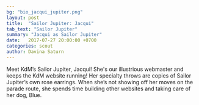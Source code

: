 ```yaml
---
bg: "bio_jacqui_jupiter.png"
layout: post
title:  "Sailor Jupiter: Jacqui"
tab_text: "Sailor Jupiter"
summary: "Jacqui as Sailor Jupiter"
date:   2017-07-27 20:00:00 +0700
categories: scout
author: Davina Saturn
---
```


Meet KdM’s Sailor Jupiter, Jacqui! She's our illustrious webmaster and keeps the KdM website running! Her specialty throws are copies of Sailor Jupiter’s own rose earrings. When she’s not showing off her moves on the parade route, she spends time building other websites and taking care of her dog, Blue.
